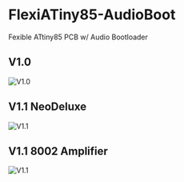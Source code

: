 # FlexiATiny85-AudioBoot
Fexible ATtiny85 PCB w/ Audio Bootloader

## V1.0
![V1.0](https://github.com/idiot-io/FlexiATiny85-AudioBoot/blob/master/IMG/FlexiTiny(SMD).png)

## V1.1 NeoDeluxe
![V1.1](https://github.com/idiot-io/FlexiATiny85-AudioBoot/blob/master/IMG/NeoDeluxe.png)

## V1.1 8002 Amplifier
![V1.1](https://github.com/idiot-io/FlexiATiny85-AudioBoot/blob/master/IMG/8002Amph.png)
